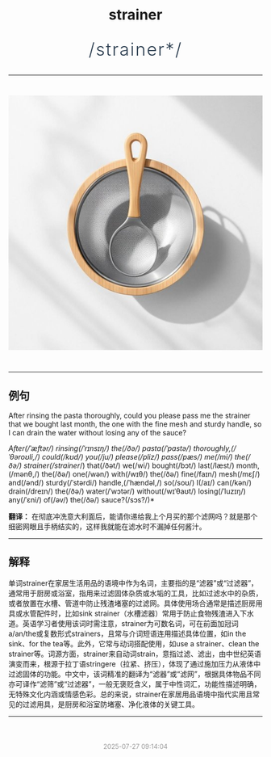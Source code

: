 <div align="center">

# strainer

<div style="margin: 30px 0;">
<h1 style="font-size: 2.5em; font-weight: 300; letter-spacing: 2px; margin: 0; color: #2c3e50;">
/strainer*/
</h1>
</div>

</div>

---

<div align="center" style="margin: 40px 0;">

![strainer](images/strainer.png)

</div>

---

## 例句

After rinsing the pasta thoroughly, could you please pass me the strainer that we bought last month, the one with the fine mesh and sturdy handle, so I can drain the water without losing any of the sauce?

*After(/ˈæftər/) rinsing(/ˈrɪnsɪŋ/) the(/ðə/) pasta(/ˈpɑstə/) thoroughly,(/ˈθəroʊli,/) could(/kʊd/) you(/ju/) please(/pliz/) pass(/pæs/) me(/mi/) the(/ðə/) strainer(/strainer*/) that(/ðət/) we(/wi/) bought(/bɔt/) last(/læst/) month,(/mənθ,/) the(/ðə/) one(/wən/) with(/wɪθ/) the(/ðə/) fine(/faɪn/) mesh(/mɛʃ/) and(/ənd/) sturdy(/ˈstərdi/) handle,(/ˈhændəl,/) so(/soʊ/) I(/aɪ/) can(/kən/) drain(/dreɪn/) the(/ðə/) water(/ˈwɔtər/) without(/wɪˈθaʊt/) losing(/ˈluzɪŋ/) any(/ˈɛni/) of(/əv/) the(/ðə/) sauce?(/sɔs?/)*

**翻译：** 在彻底冲洗意大利面后，能请你递给我上个月买的那个滤网吗？就是那个细密网眼且手柄结实的，这样我就能在滤水时不漏掉任何酱汁。

---

## 解释

单词strainer在家居生活用品的语境中作为名词，主要指的是“滤器”或“过滤器”，通常用于厨房或浴室，指用来过滤固体杂质或水垢的工具，比如过滤水中的杂质，或者放置在水槽、管道中防止残渣堵塞的过滤网。具体使用场合通常是描述厨房用具或水管配件时，比如sink strainer（水槽滤器）常用于防止食物残渣进入下水道。英语学习者使用该词时需注意，strainer为可数名词，可在前面加冠词a/an/the或复数形式strainers，且常与介词短语连用描述具体位置，如in the sink、for the tea等。此外，它常与动词搭配使用，如use a strainer、clean the strainer等。词源方面，strainer来自动词strain，意指过滤、滤出，由中世纪英语演变而来，根源于拉丁语stringere（拉紧、挤压），体现了通过施加压力从液体中过滤固体的功能。中文中，该词精准的翻译为“滤器”或“滤网”，根据具体物品不同亦可译作“滤筛”或“过滤器”，一般无褒贬含义，属于中性词汇，功能性描述明确，无特殊文化内涵或情感色彩。总的来说，strainer在家居用品语境中指代实用且常见的过滤用具，是厨房和浴室防堵塞、净化液体的关键工具。


---

<div align="center" style="margin-top: 50px;">
<small style="color: #999; font-size: 0.9em;">2025-07-27 09:14:04</small>
</div>
